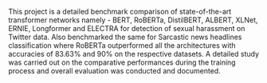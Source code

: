This project is a detailed benchmark comparison of state-of-the-art transformer networks namely - BERT,  RoBERTa, DistilBERT, ALBERT, XLNet, ERNIE, Longformer and ELECTRA  for detection of sexual harassment on Twitter data. Also benchmarked the same for Sarcastic news headlines classification where RoBERTa outperformed all the architectures with accuracies of 83.63% and 90% on the respective datasets. 
A detailed study was carried out on the comparative performances during the training process and overall evaluation was conducted and documented.
